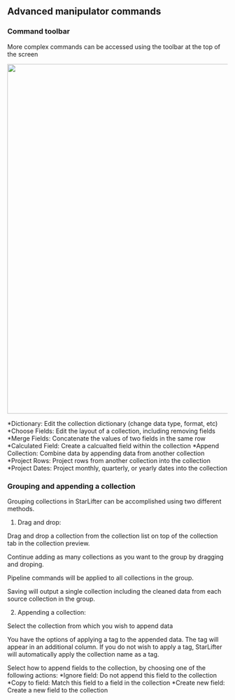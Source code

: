 ## Advanced manipulator commands

### Command toolbar
More complex commands can be accessed using the toolbar at the top of the screen

<img src="../assets/manipulator_command_toolbar"  style="width:800px" class="border"></img>

*Dictionary: Edit the collection dictionary (change data type, format, etc)
*Choose Fields: Edit the layout of a collection, including removing fields
*Merge Fields: Concatenate the values of two fields in the same row
*Calculated Field: Create a calcualted field within the collection
*Append Collection: Combine data by appending data from another collection
*Project Rows: Project rows from another collection into the collection
*Project Dates: Project monthly, quarterly, or yearly dates into the collection

### Grouping and appending a collection
Grouping collections in StarLifter can be accomplished using two different methods.
1. Drag and drop:

Drag and drop a collection from the collection list on top of the collection tab in the collection preview. 

Continue adding as many collections as you want to the group by dragging and droping. 

Pipeline commands will be applied to all collections in the group.
   
Saving will output a single collection including the cleaned data from each source collection in the group.

2. Appending a collection:

Select the collection from which you wish to append data

You have the options of applying a tag to the appended data. The tag will appear in an additional column. If you do not wish to apply a tag, StarLifter will automatically apply the collection name as a tag.

Select how to append fields to the collection, by choosing one of the following actions:
*Ignore field: Do not append this field to the collection
*Copy to field: Match this field to a field in the collection
*Create new field: Create a new field to the collection
